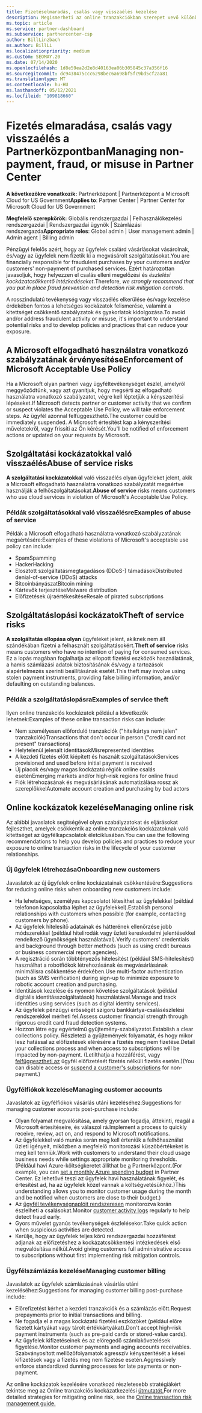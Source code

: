 ```yaml
---
title: Fizetéselmaradás, csalás vagy visszaélés kezelése
description: Megismerheti az online tranzakciókban szerepet vevő különböző kockázatokat, valamint az online tranzakciók kockázatainak kezeléséhez és enyhítéséhez ajánlott Partnerközpont.
ms.topic: article
ms.service: partner-dashboard
ms.subservice: partnercenter-csp
author: BillLinzbach
ms.author: BillLi
ms.localizationpriority: medium
ms.custom: SEOMAY.20
ms.date: 07/14/2020
ms.openlocfilehash: 1d8e59ea2d2e8d40163ea06b305845c37a356f16
ms.sourcegitcommit: dc9438475ccc6298bec6a698bf5fc9bd5cf2aa81
ms.translationtype: MT
ms.contentlocale: hu-HU
ms.lasthandoff: 05/12/2021
ms.locfileid: "109818660"
---
```

# <a name="managing-non-payment-fraud-or-misuse-in-partner-center"></a><span data-ttu-id="5c8eb-103">Fizetés elmaradása, csalás vagy visszaélés a Partnerközpontban</span><span class="sxs-lookup"><span data-stu-id="5c8eb-103">Managing non-payment, fraud, or misuse in Partner Center</span></span>

<span data-ttu-id="5c8eb-104">**A következőkre vonatkozik:** Partnerközpont | Partnerközpont a Microsoft Cloud for US Government</span><span class="sxs-lookup"><span data-stu-id="5c8eb-104">**Applies to**: Partner Center | Partner Center for Microsoft Cloud for US Government</span></span>

<span data-ttu-id="5c8eb-105">**Megfelelő szerepkörök:** Globális rendszergazdai | Felhasználókezelési rendszergazdai | Rendszergazdai ügynök | Számlázási rendszergazda</span><span class="sxs-lookup"><span data-stu-id="5c8eb-105">**Appropriate roles**: Global admin | User management admin | Admin agent | Billing admin</span></span>

<span data-ttu-id="5c8eb-106">Pénzügyi felelős azért, hogy az ügyfelek csalárd vásárlásokat vásárolnak, és/vagy az ügyfelek nem fizetik ki a megvásárolt szolgáltatásokat.</span><span class="sxs-lookup"><span data-stu-id="5c8eb-106">You are financially responsible for fraudulent purchases by your customers and/or customers' non-payment of purchased services.</span></span> <span data-ttu-id="5c8eb-107">Ezért határozottan javasoljuk, hogy helyezzen el csalás elleni megelőzési és *észlelési kockázatcsökkentő intézkedéseket.*</span><span class="sxs-lookup"><span data-stu-id="5c8eb-107">Therefore, *we strongly recommend that you put in place fraud prevention and detection risk mitigation controls*.</span></span>

<span data-ttu-id="5c8eb-108">A rosszindulatú tevékenység vagy visszaélés elkerülése és/vagy kezelése érdekében fontos a lehetséges kockázatok felismerése, valamint a kitettséget csökkentő szabályzatok és gyakorlatok kidolgozása.</span><span class="sxs-lookup"><span data-stu-id="5c8eb-108">To avoid and/or address fraudulent activity or misuse, it's important to understand potential risks and to develop policies and practices that can reduce your exposure.</span></span>

## <a name="enforcement-of-microsoft-acceptable-use-policy"></a><span data-ttu-id="5c8eb-109">A Microsoft elfogadható használatra vonatkozó szabályzatának érvényesítése</span><span class="sxs-lookup"><span data-stu-id="5c8eb-109">Enforcement of Microsoft Acceptable Use Policy</span></span>

<span data-ttu-id="5c8eb-110">Ha a Microsoft olyan partneri vagy ügyféltevékenységet észlel, amelyről meggyőződtünk, vagy azt gyanítjuk, hogy megsérti az elfogadható használatra vonatkozó szabályzatot, végre kell léptetjük a kényszerítési lépéseket.</span><span class="sxs-lookup"><span data-stu-id="5c8eb-110">If Microsoft detects partner or customer activity that we confirm or suspect violates the Acceptable Use Policy, we will take enforcement steps.</span></span> <span data-ttu-id="5c8eb-111">Az ügyfél azonnal felfüggeszthető.</span><span class="sxs-lookup"><span data-stu-id="5c8eb-111">The customer could be immediately suspended.</span></span> <span data-ttu-id="5c8eb-112">A Microsoft értesítést kap a kényszerítési műveletekről, vagy frissíti az Ön kérését.</span><span class="sxs-lookup"><span data-stu-id="5c8eb-112">You'll be notified of enforcement actions or updated on your requests by Microsoft.</span></span>

## <a name="abuse-of-service-risks"></a><span data-ttu-id="5c8eb-113">Szolgáltatási kockázatokkal való visszaélés</span><span class="sxs-lookup"><span data-stu-id="5c8eb-113">Abuse of service risks</span></span>

<span data-ttu-id="5c8eb-114">**A szolgáltatási kockázatokkal** való visszaélés olyan ügyfeleket jelent, akik a Microsoft elfogadható használatra vonatkozó szabályzatát megsértve használják a felhőszolgáltatásokat.</span><span class="sxs-lookup"><span data-stu-id="5c8eb-114">**Abuse of service** risks means customers who use cloud services in violation of Microsoft's Acceptable Use Policy.</span></span>

### <a name="examples-of-abuse-of-service"></a><span data-ttu-id="5c8eb-115">Példák szolgáltatásokkal való visszaélésre</span><span class="sxs-lookup"><span data-stu-id="5c8eb-115">Examples of abuse of service</span></span>

<span data-ttu-id="5c8eb-116">Példák a Microsoft elfogadható használatra vonatkozó szabályzatának megsértésére:</span><span class="sxs-lookup"><span data-stu-id="5c8eb-116">Examples of these violations of Microsoft's acceptable use policy can include:</span></span>

- <span data-ttu-id="5c8eb-117">Spam</span><span class="sxs-lookup"><span data-stu-id="5c8eb-117">Spamming</span></span>
- <span data-ttu-id="5c8eb-118">Hacker</span><span class="sxs-lookup"><span data-stu-id="5c8eb-118">Hacking</span></span>
- <span data-ttu-id="5c8eb-119">Elosztott szolgáltatásmegtagadásos (DDoS-) támadások</span><span class="sxs-lookup"><span data-stu-id="5c8eb-119">Distributed denial-of-service (DDoS) attacks</span></span>
- <span data-ttu-id="5c8eb-120">Bitcoinbányászat</span><span class="sxs-lookup"><span data-stu-id="5c8eb-120">Bitcoin mining</span></span>
- <span data-ttu-id="5c8eb-121">Kártevők terjesztése</span><span class="sxs-lookup"><span data-stu-id="5c8eb-121">Malware distribution</span></span>
- <span data-ttu-id="5c8eb-122">Előfizetések újraértékesítése</span><span class="sxs-lookup"><span data-stu-id="5c8eb-122">Resale of pirated subscriptions</span></span>

## <a name="theft-of-service-risks"></a><span data-ttu-id="5c8eb-123">Szolgáltatáslopási kockázatok</span><span class="sxs-lookup"><span data-stu-id="5c8eb-123">Theft of service risks</span></span>

<span data-ttu-id="5c8eb-124">**A szolgáltatás ellopása olyan** ügyfeleket jelent, akiknek nem áll szándékában fizetni a felhasznált szolgáltatásokért.</span><span class="sxs-lookup"><span data-stu-id="5c8eb-124">**Theft of service** risks means customers who have no intention of paying for consumed services.</span></span> <span data-ttu-id="5c8eb-125">Ez a lopás magában foglalhatja az ellopott fizetési eszközök használatának, a hamis számlázási adatok biztosításának és/vagy a tartozások alapértelmezés szerinti beállításának esetét.</span><span class="sxs-lookup"><span data-stu-id="5c8eb-125">This theft may involve using stolen payment instruments, providing false billing information, and/or defaulting on outstanding balances.</span></span>

### <a name="examples-of-service-theft"></a><span data-ttu-id="5c8eb-126">Példák a szolgáltatáslopásra</span><span class="sxs-lookup"><span data-stu-id="5c8eb-126">Examples of service theft</span></span>

<span data-ttu-id="5c8eb-127">Ilyen online tranzakciós kockázatok például a következők lehetnek:</span><span class="sxs-lookup"><span data-stu-id="5c8eb-127">Examples of these online transaction risks can include:</span></span>

- <span data-ttu-id="5c8eb-128">Nem személyesen előforduló tranzakciók ("hitelkártya nem jelen" tranzakciók)</span><span class="sxs-lookup"><span data-stu-id="5c8eb-128">Transactions that don't occur in person ("credit card not present" transactions)</span></span>
- <span data-ttu-id="5c8eb-129">Helytelenül jelenált identitások</span><span class="sxs-lookup"><span data-stu-id="5c8eb-129">Misrepresented identities</span></span>
- <span data-ttu-id="5c8eb-130">A kezdeti fizetés előtt kiépített és használt szolgáltatások</span><span class="sxs-lookup"><span data-stu-id="5c8eb-130">Services provisioned and used before initial payment is received</span></span>
- <span data-ttu-id="5c8eb-131">Új piacok és/vagy magas kockázatú régiók online csalás esetén</span><span class="sxs-lookup"><span data-stu-id="5c8eb-131">Emerging markets and/or high-risk regions for online fraud</span></span>
- <span data-ttu-id="5c8eb-132">Fiók létrehozásának és megvásárlásának automatizálása rossz ak szereplőkkel</span><span class="sxs-lookup"><span data-stu-id="5c8eb-132">Automate account creation and purchasing by bad actors</span></span>

## <a name="managing-online-risk"></a><span data-ttu-id="5c8eb-133">Online kockázatok kezelése</span><span class="sxs-lookup"><span data-stu-id="5c8eb-133">Managing online risk</span></span>

<span data-ttu-id="5c8eb-134">Az alábbi javaslatok segítségével olyan szabályzatokat és eljárásokat fejleszthet, amelyek csökkentik az online tranzakciós kockázatoknak való kitettséget az ügyfélkapcsolatok életciklusában.</span><span class="sxs-lookup"><span data-stu-id="5c8eb-134">You can use the following recommendations to help you develop policies and practices to reduce your exposure to online transaction risks in the lifecycle of your customer relationships.</span></span>

### <a name="onboarding-new-customers"></a><span data-ttu-id="5c8eb-135">Új ügyfelek létrehozása</span><span class="sxs-lookup"><span data-stu-id="5c8eb-135">Onboarding new customers</span></span>

<span data-ttu-id="5c8eb-136">Javaslatok az új ügyfelek online kockázatainak csökkentésére:</span><span class="sxs-lookup"><span data-stu-id="5c8eb-136">Suggestions for reducing online risks when onboarding new customers include:</span></span>

- <span data-ttu-id="5c8eb-137">Ha lehetséges, személyes kapcsolatot létesíthet az ügyfelekkel (például telefonon kapcsolatba léphet az ügyfelekkel).</span><span class="sxs-lookup"><span data-stu-id="5c8eb-137">Establish personal relationships with customers when possible (for example, contacting customers by phone).</span></span>
- <span data-ttu-id="5c8eb-138">Az ügyfelek hitelesítő adatainak és hátterének ellenőrzése jobb módszerekkel (például hitelirodák vagy üzleti kereskedelmi jelentésekkel rendelkező ügynökségek használatával).</span><span class="sxs-lookup"><span data-stu-id="5c8eb-138">Verify customers' credentials and background through better methods (such as using credit bureaus or business commercial report agencies).</span></span>
- <span data-ttu-id="5c8eb-139">A regisztráció során többtényezős hitelesítést (például SMS-hitelesítést) használhat a robotfiókok létrehozásának és megvásárlásának minimálisra csökkentése érdekében.</span><span class="sxs-lookup"><span data-stu-id="5c8eb-139">Use multi-factor authentication (such as SMS verification) during sign-up to minimize exposure to robotic account creation and purchasing.</span></span>
- <span data-ttu-id="5c8eb-140">Identitások kezelése és nyomon követése szolgáltatások (például digitális identitásszolgáltatások) használatával.</span><span class="sxs-lookup"><span data-stu-id="5c8eb-140">Manage and track identities using services (such as digital identity services).</span></span>
- <span data-ttu-id="5c8eb-141">Az ügyfelek pénzügyi erősségét szigorú bankkártya-csalásészlelési rendszerekkel mérheti fel.</span><span class="sxs-lookup"><span data-stu-id="5c8eb-141">Assess customer financial strength through rigorous credit card fraud detection systems.</span></span>
- <span data-ttu-id="5c8eb-142">Hozzon létre egy egyértelmű gyűjtemény-szabályzatot.</span><span class="sxs-lookup"><span data-stu-id="5c8eb-142">Establish a clear collections policy.</span></span> <span data-ttu-id="5c8eb-143">Részletezi a gyűjtemények folyamatát, és hogy mikor lesz hatással az előfizetések elérésére a fizetés meg nem fizetése.</span><span class="sxs-lookup"><span data-stu-id="5c8eb-143">Detail your collections process and when access to subscriptions will be impacted by non-payment.</span></span> <span data-ttu-id="5c8eb-144">(Letilthatja a hozzáférést, vagy [felfüggesztheti az](create-a-new-subscription.md#suspend-a-subscription) ügyfél előfizetését fizetés nélküli fizetés esetén.)</span><span class="sxs-lookup"><span data-stu-id="5c8eb-144">(You can disable access or [suspend a customer's subscriptions](create-a-new-subscription.md#suspend-a-subscription) for non-payment.)</span></span>

### <a name="managing-customer-accounts"></a><span data-ttu-id="5c8eb-145">Ügyfélfiókok kezelése</span><span class="sxs-lookup"><span data-stu-id="5c8eb-145">Managing customer accounts</span></span>

<span data-ttu-id="5c8eb-146">Javaslatok az ügyfélfiókok vásárlás utáni kezeléséhez:</span><span class="sxs-lookup"><span data-stu-id="5c8eb-146">Suggestions for managing customer accounts post-purchase include:</span></span>

- <span data-ttu-id="5c8eb-147">Olyan folyamat megvalósítása, amely gyorsan fogadja, áttekinti, reagál a Microsoft értesítéseire, és válaszol rá.</span><span class="sxs-lookup"><span data-stu-id="5c8eb-147">Implement a process to quickly receive, review, act on, and respond to Microsoft notifications.</span></span>
- <span data-ttu-id="5c8eb-148">Az ügyfelekkel való munka során meg kell érteniük a felhőhasználat üzleti igényeit, miközben a megfelelő monitorozási küszöbértékeket is meg kell tenniük.</span><span class="sxs-lookup"><span data-stu-id="5c8eb-148">Work with customers to understand their cloud usage business needs while settings appropriate monitoring thresholds.</span></span> <span data-ttu-id="5c8eb-149">(Például havi Azure-költségkeretet állíthat be [a](set-an-azure-spending-budget-for-your-customers.md) Partnerközpont.</span><span class="sxs-lookup"><span data-stu-id="5c8eb-149">(For example, you can [set a monthly Azure spending budget](set-an-azure-spending-budget-for-your-customers.md) in Partner Center.</span></span> <span data-ttu-id="5c8eb-150">Ez lehetővé teszi az ügyfelek havi használatának figyelét, és értesítést ad, ha az ügyfelek közel vannak a költségvetésükhöz.)</span><span class="sxs-lookup"><span data-stu-id="5c8eb-150">This understanding allows you to monitor customer usage during the month and be notified when customers are close to their budget.)</span></span>
- <span data-ttu-id="5c8eb-151">Az [ügyfél tevékenységnaplóit rendszeresen](activity-logs.md) monitorozva korán észlelheti a csalásokat.</span><span class="sxs-lookup"><span data-stu-id="5c8eb-151">Monitor [customer activity logs](activity-logs.md) regularly to help detect fraud early.</span></span>
- <span data-ttu-id="5c8eb-152">Gyors művelet gyanús tevékenységek észlelésekor.</span><span class="sxs-lookup"><span data-stu-id="5c8eb-152">Take quick action when suspicious activities are detected.</span></span>
- <span data-ttu-id="5c8eb-153">Kerülje, hogy az ügyfelek teljes körű rendszergazdai hozzáférést adjanak az előfizetéshez a kockázatcsökkentési intézkedések első megvalósítása nélkül.</span><span class="sxs-lookup"><span data-stu-id="5c8eb-153">Avoid giving customers full administrative access to subscriptions without first implementing risk mitigation controls.</span></span>

### <a name="managing-customer-billing"></a><span data-ttu-id="5c8eb-154">Ügyfélszámlázás kezelése</span><span class="sxs-lookup"><span data-stu-id="5c8eb-154">Managing customer billing</span></span>

<span data-ttu-id="5c8eb-155">Javaslatok az ügyfelek számlázásának vásárlás utáni kezeléséhez:</span><span class="sxs-lookup"><span data-stu-id="5c8eb-155">Suggestions for managing customer billing post-purchase include:</span></span>

- <span data-ttu-id="5c8eb-156">Előrefizetést kérhet a kezdeti tranzakciók és a számlázás előtt.</span><span class="sxs-lookup"><span data-stu-id="5c8eb-156">Request prepayments prior to initial transactions and billing.</span></span>
- <span data-ttu-id="5c8eb-157">Ne fogadja el a magas kockázatú fizetési eszközöket (például előre fizetett kártyákat vagy tárolt értékkártyákat).</span><span class="sxs-lookup"><span data-stu-id="5c8eb-157">Don't accept high-risk payment instruments (such as pre-paid cards or stored-value cards).</span></span>
- <span data-ttu-id="5c8eb-158">Az ügyfelek kifizetéseinek és az elöregedő számlakövetelések figyelése.</span><span class="sxs-lookup"><span data-stu-id="5c8eb-158">Monitor customer payments and aging accounts receivables.</span></span> <span data-ttu-id="5c8eb-159">Szabványosított mellőzőfolyamatok agresszív kényszerítését a kései kifizetések vagy a fizetés meg nem fizetése esetén.</span><span class="sxs-lookup"><span data-stu-id="5c8eb-159">Aggressively enforce standardized dunning processes for late payments or non-payment.</span></span>

<span data-ttu-id="5c8eb-160">Az online kockázatok kezelésére vonatkozó részletesebb stratégiákért tekintse meg az Online tranzakciós kockázatkezelési [útmutatót.](https://query.prod.cms.rt.microsoft.com/cms/api/am/binary/RE4Bhtt)</span><span class="sxs-lookup"><span data-stu-id="5c8eb-160">For more detailed strategies for mitigating online risk, see the [Online transaction risk management guide.](https://query.prod.cms.rt.microsoft.com/cms/api/am/binary/RE4Bhtt)</span></span>
